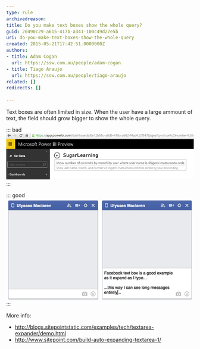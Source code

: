 ```yaml
---
type: rule
archivedreason: 
title: Do you make text boxes show the whole query?
guid: 20490c29-a615-417b-a341-100c49d27e5b
uri: do-you-make-text-boxes-show-the-whole-query
created: 2015-05-21T17:42:51.0000000Z
authors:
- title: Adam Cogan
  url: https://ssw.com.au/people/adam-cogan
- title: Tiago Araujo
  url: https://ssw.com.au/people/tiago-araujo
related: []
redirects: []

---
```


Text boxes are often limited in size. When the user have a large ammount of text, the field should grow bigger to show the whole query.

<!--endintro-->

::: bad  
![Figure: Bad example - Can't see the whole query](textarea-small-bad.png)  
:::  

::: good  
![Figure: Good example - Text area expands showing the entire message as it is typed](textarea-big-good.png)  
:::  

More info:

* http://blogs.sitepointstatic.com/examples/tech/textarea-expander/demo.html
* http://www.sitepoint.com/build-auto-expanding-textarea-1/
